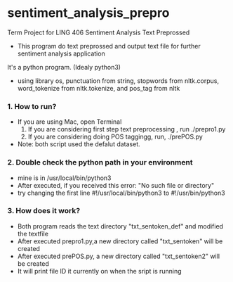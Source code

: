 # sentiment_analysis_prepro

Term Project for LING 406
Sentiment Analysis Text Preprossed
- This program do text preprossed and output text file for further sentiment analysis application

It's a python program. (Idealy python3)
- using library os, punctuation from string, stopwords from nltk.corpus, word_tokenize from nltk.tokenize, and pos_tag from nltk

### 1. How to run?
- If you are using Mac, open Terminal
  1. If you are considering first step text preprocessing , run ./prepro1.py
  2. If you are considering doing POS taggingg, run, ./prePOS.py
- Note: both script used the defalut dataset.

### 2. Double check the python path in your environment
- mine is in /usr/local/bin/python3
- After executed, if you received this error: "No such file or directory"
- try changing the first line #!/usr/local/bin/python3 to #!/usr/bin/python3 

### 3. How does it work?
- Both program reads the text directory "txt_sentoken_def" and modified the textfile
- After executed prepro1.py,a new directory called "txt_sentoken" will be created
- After executed prePOS.py, a new directory called "txt_sentoken2" will be created
- It will print file ID it currently on when the sript is running 

